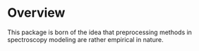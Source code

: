 
# Overview

This package is born of the idea that preprocessing methods in spectroscopy modeling are rather empirical in nature. 